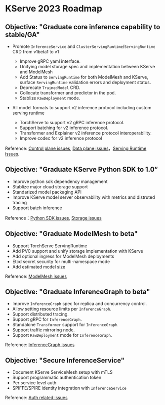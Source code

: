 # KServe 2023 Roadmap

## Objective: "Graduate core inference capability to stable/GA"
- Promote `InferenceService` and `ClusterServingRuntime`/`ServingRuntime` CRD from v1beta1 to v1 
  * Improve gRPC yaml interface.
  * Unifying model storage spec and implementation between KServe and ModelMesh
  * Add Status to `ServingRuntime` for both ModelMesh and KServe, surface `ServingRuntime` validation errors and deployment status.
  * Deprecate `TrainedModel` CRD.
  * Collocate transformer and predictor in the pod.
  * Stablize `RawDeployment` mode.

- All model formats to support v2 inference protocol including custom serving runtime
  * TorchServe to support v2 gRPC inference protocol.
  * Support batching for v2 inference protocol.
  * Transformer and Explainer v2 inference protocol interoperability.
  * Improve codec for v2 inference protocol

Reference: [Control plane issues](https://github.com/kserve/kserve/issues?q=is%3Aissue+is%3Aopen+label%3Akserve%2Fcontrol-plane), [Data plane issues](https://github.com/kserve/kserve/issues?q=is%3Aissue+is%3Aopen+label%3Akfserving%2Fdata-plane)，[Serving Runtime issues](https://github.com/kserve/kserve/issues?q=is%3Aissue+is%3Aopen+label%3Akserve%2Fservingruntime).

## Objective: "Graduate KServe Python SDK to 1.0“

- Improve python sdk dependency management
- Stablize major cloud storage support
- Standarized model packaging API
- Improve KServe model server observability with metrics and distruted tracing
- Support batch inference

Reference：[Python SDK issues](https://github.com/kserve/kserve/issues?q=is%3Aissue+is%3Aopen+label%3Akserve%2Fsdk), [Storage issues](https://github.com/kserve/kserve/issues?q=is%3Aissue+is%3Aopen+label%3Akfserving%2Fstorage)

## Objective: "Graduate ModelMesh to beta"
- Support TorchServe ServingRuntime
- Add PVC support and unify storage implementation with KServe
- Add optional ingress for ModelMesh deployments
- Etcd secret security for multi-namespace mode
- Add estimated model size

Reference: [ModelMesh issues](https://github.com/kserve/modelmesh-serving/issues?page=1&q=is%3Aissue+is%3Aopen)

## Objective: "Graduate InferenceGraph to beta"
- Improve `InferenceGraph` spec for replica and concurrency control.
- Allow setting resource limits per `InferenceGraph`.
- Support distributed tracing.
- Support gRPC for `InferenceGraph`.
- Standalone `Transformer` support for `InferenceGraph`.
- Support traffic mirroring node.
- Support `RawDeployment` mode for `InferenceGraph`.

Reference: [InferenceGraph issues](https://github.com/kserve/kserve/issues?q=is%3Aissue+is%3Aopen+label%3Akserve%2Finference_graph)

## Objective: "Secure InferenceService"
- Document KServe ServiceMesh setup with mTLS
- Support programmatic authentication token
- Per service level auth
- SPIFFE/SPIRE identity integration with `InferenceService`

Reference: [Auth related issues](https://github.com/kserve/kserve/issues?q=is%3Aissue+is%3Aopen+label%3Akserve%2Fauth)
